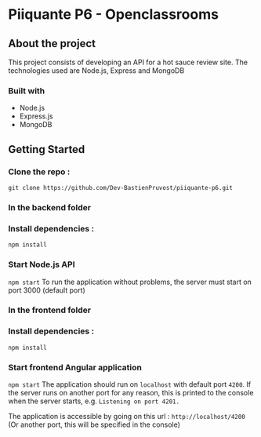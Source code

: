 # Piiquante P6 - Openclassrooms

## About the project

This project consists of developing an API for a hot sauce review site.
The technologies used are Node.js, Express and MongoDB

### Built with

- Node.js
- Express.js
- MongoDB

## Getting Started

### Clone the repo :

`git clone https://github.com/Dev-BastienPruvost/piiquante-p6.git`

### In the backend folder

### Install dependencies :

`npm install`

### Start Node.js API

`npm start`
To run the application without problems, the server must start on port 3000 (default port)

### In the frontend folder

### Install dependencies :

`npm install`

### Start frontend Angular application

`npm start`
The application should run on `localhost` with default port `4200`. If the server runs on another port for any reason, this is printed to the console when the server starts, e.g. `Listening on port 4201.`

The application is accessible by going on this url : `http://localhost/4200` (Or another port, this will be specified in the console)
